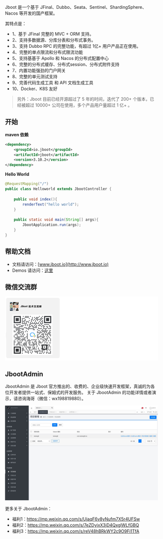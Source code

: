 
Jboot 是一个基于 JFinal、Dubbo、Seata、Sentinel、ShardingSphere、Nacos 等开发的国产框架。

其特点是：

- 1、基于 JFinal 完整的 MVC + ORM 支持。
- 2、支持多数据源、分库分表和分布式事务。
- 3、支持 Dubbo RPC 的完整功能，有超过 1亿+ 用户产品正在使用。
- 4、完整的单点限流和分布式限流功能
- 5、支持基基于 Apollo 和 Nacos 的分布式配置中心
- 6、完整的分布式缓存、分布式session、分布式附件支持
- 7、内置功能强劲的门户网关
- 8、完整的单元测试支持
- 9、完善代码生成工具 和 API 文档生成工具
- 10、Docker、K8S 友好


> 另外：Jboot 目前已经开源超过了 5 年的时间，迭代了 200+ 个版本，已经被超过 10000+ 公司在使用，多个产品用户量超过 1 亿+ 。


## 开始

**maven 依赖**

```xml
<dependency>
    <groupId>io.jboot</groupId>
    <artifactId>jboot</artifactId>
    <version>3.10.2</version>
</dependency>
```

**Hello World**

```java
@RequestMapping("/")
public class Helloworld extends JbootController {

    public void index(){
        renderText("hello world");
    }

    public static void main(String[] args){
        JbootApplication.run(args);
    }
}
```


## 帮助文档

- 文档请访问：[www.jboot.io](http://www.jboot.io)
- Demos 请访问：[这里](./src/test/java/io/jboot/test)


## 微信交流群

![](./doc/docs/static/images/jboot-wechat-group.png)

## JbootAdmin 

JbootAdmin 是 Jboot 官方推出的、收费的、企业级快速开发框架，真诚的为各位开发者提供一站式、保姆式的开发服务。
关于 JbootAdmin 的功能详情或者演示，请咨询海哥（微信：wx198819880）。

![](./doc/jbootadmin/images/jbootadmin-demo.jpg)


更多关于 JbootAdmin：

- 福利1：https://mp.weixin.qq.com/s/UjaqF6v8yNufm7X5r4UFSw
- 福利2：https://mp.weixin.qq.com/s/7eZDyjxX3jD4QxgIWLfGBQ
- 福利3：https://mp.weixin.qq.com/s/reV48hBRkWY2c9O9Fi1TfA